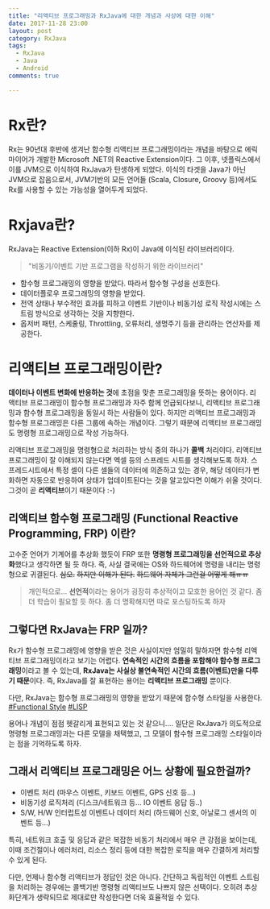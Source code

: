 ```yaml
---
title: "리액티브 프로그래밍과 RxJava에 대한 개념과 사상에 대한 이해"
date: 2017-11-28 23:00  
layout: post
category: RxJava
tags:
  - RxJava
  - Java
  - Android
comments: true

---
```



# Rx란?

Rx는 90년대 후반에 생겨난 함수형 리액티브 프로그래밍이라는 개념을 바탕으로 에릭마이어가 개발한 Microsoft .NET의 Reactive Extension이다. 그 이후, 넷플릭스에서 이를 JVM으로 이식하여 RxJava가 탄생하게 되었다. 이식의 타겟을 Java가 아닌 JVM으로 잡음으로서, JVM기반의 모든 언어들 (Scala, Closure, Groovy 등)에서도 Rx를 사용할 수 있는 가능성을 열어두게 되었다.

<!-- more -->

# Rxjava란?

RxJava는 Reactive Extension(이하 Rx)이 Java에 이식된 라이브러리이다.

>"비동기/이벤트 기반 프로그램을 작성하기 위한 라이브러리"

* 함수형 프로그래밍의 영향을 받았다. 따라서 함수형 구성을 선호한다.
* 데이터플로우 프로그래밍의 영향을 받았다.
* 전역 상태나 부수적인 효과를 피하고 이벤트 기반이나 비동기성 로직 작성시에는 스트림 방식으로 생각하는 것을 지향한다.
* 옵저버 패턴, 스케줄링, Throttling, 오류처리, 생명주기 등을 관리하는 연산자를 제공한다.

# 리액티브 프로그래밍이란?

**데이터나 이벤트 변화에 반응하는 것**에 초점을 맞춘 프로그래밍을 뜻하는 용어이다. 리액티브 프로그래밍이 함수형 프로그래밍과 자주 함께 언급되다보니, 리액티브 프로그래밍과 함수형 프로그래밍을 동일시 하는 사람들이 있다. 하지만 리액티브 프로그래밍과 함수형 프로그래밍은 다른 그룹에 속하는 개념이다. 그렇기 때문에 리액티브 프로그래밍도 명령형 프로그래밍으로 작성 가능하다.

리액티브 프로그래밍을 명령형으로 처리하는 방식 중의 하나가 **콜백** 처리이다. 리액티브 프로그래밍이 잘 이해되지 않는다면 엑셀 등의 스프레드 시트를 생각해보도록 하자. 스프레드시트에서 특정 셀이 다른 셀들의 데이터에 의존하고 있는 경우, 해당 데이터가 변화하면 자동으로 반응하여 상태가 업데이트된다는 것을 알고있다면 이해가 쉬울 것이다. 그것이 곧 **리액티브**이기 때문이다 :-)

## 리액티브 함수형 프로그래밍 (Functional Reactive Programming, FRP) 이란?

고수준 언어가 기계어를 추상화 했듯이 FRP 또한 **명령형 프로그래밍을 선언적으로 추상화**했다고 생각하면 될 듯 하다. 즉, 사실 결국에는 OS와 하드웨어에 명령을 내리는 명령형으로 귀결된다.
~~심오.~~ ~~하지만 이해가 된다.~~ ~~하드웨어 자체가 그런걸 어떻게 해ㅠㅠ~~

> 개인적으로... **선언적**이라는 용어가 굉장히 추상적이고 모호한 용어인 것 같다. 좀 더 학습이 필요할 듯 하다. 좀 더 명확해지면 따로 포스팅하도록 하자

## 그렇다면 RxJava는 FRP 일까?

Rx가 함수형 프로그래밍에 영향을 받은 것은 사실이지만 엄밀히 말하자면 함수형 리액티브 프로그래밍이라고 보기는 어렵다. **연속적인 시간의 흐름을 포함해야 함수형 프로그래밍**이라고 볼 수 있는데, **RxJava는 사실상 불연속적인 시간의 흐름(이벤트)만을 다루기 때문**이다. 즉, RxJava를 잘 표현하는 용어는 **리액티브 프로그래밍** 뿐이다.

다만, RxJava는 함수형 프로그래밍의 영향을 받았기 때문에 함수형 스타일을 사용한다. [#Functional Style](https://caml.inria.fr/pub/docs/oreilly-book/html/book-ora145.html) [#LISP](https://ko.wikipedia.org/wiki/%EB%A6%AC%EC%8A%A4%ED%94%84)

용어나 개념이 점점 헷갈리게 표현되고 있는 것 같으니.... 일단은 RxJava가 의도적으로 명령형 프로그래밍과는 다른 모델을 채택했고, 그 모델이 함수형 프로그래밍 스타일이라는 점을 기억하도록 하자.

## 그래서 리액티브 프로그래밍은 어느 상황에 필요한걸까?

* 이벤트 처리 (마우스 이벤트, 키보드 이벤트, GPS 신호 등...)
* 비동기성 로직처리 (디스크/네트워크 등... IO 이벤트 응답 등..)
* S/W, H/W 인터럽트성 이벤트나 데이터 처리 (하드웨어 신호, 아날로그 센서의 이벤트 등...)

특히, 네트워크 호출 및 응답과 같은 복잡한 비동기 처리에서 매우 큰 강점을 보이는데, 이때 조건절이나 에러처리, 리소스 정리 등에 대한 복잡한 로직을 매우 간결하게 처리할 수 있게 된다.

다만, 언제나 함수형 리액티브가 정답인 것은 아니다. 간단하고 독립적인 이벤트 스트림을 처리하는 경우에는 콜백기반 명령형 리액티브도 나쁘지 않은 선택이다. 오히려 추상화단계가 생략되므로 제대로만 작성한다면 더욱 효율적일 수 있다.